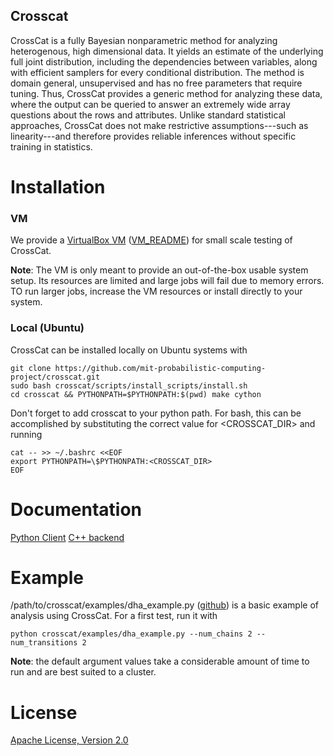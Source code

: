 Crosscat
--------------

CrossCat is a fully Bayesian nonparametric method for analyzing heterogenous, high dimensional data. It yields an estimate of the underlying full joint distribution, including the dependencies between variables, along with efficient samplers for every conditional distribution. The method is domain general, unsupervised and has no free parameters that require tuning. Thus, CrossCat provides a generic method for analyzing these data, where the output can be queried to answer an extremely wide array questions about the rows and attributes. Unlike standard statistical approaches, CrossCat does not make restrictive assumptions---such as linearity---and therefore provides reliable inferences without specific training in statistics.

# Installation

### VM

We provide a [VirtualBox VM](https://docs.google.com/file/d/0B_CtKGJ4pH2TX2VaTXRkMWFOeGM/edit?usp=drive_web) ([VM_README](https://github.com/mit-probabilistic-computing-project/vm-install-crosscat/blob/master/VM_README.md)) for small scale testing of CrossCat.

**Note**: The VM is only meant to provide an out-of-the-box usable system setup.  Its resources are limited and large jobs will fail due to memory errors.  TO run larger jobs, increase the VM resources or install directly to your system.

### Local (Ubuntu)
CrossCat can be installed locally on Ubuntu systems with

    git clone https://github.com/mit-probabilistic-computing-project/crosscat.git
    sudo bash crosscat/scripts/install_scripts/install.sh
    cd crosscat && PYTHONPATH=$PYTHONPATH:$(pwd) make cython

Don't forget to add crosscat to your python path.  For bash, this can be accomplished by substituting the correct value for <CROSSCAT_DIR> and running

    cat -- >> ~/.bashrc <<EOF
    export PYTHONPATH=\$PYTHONPATH:<CROSSCAT_DIR>
    EOF

# Documentation

[Python Client]("https://docs.google.com/file/d/0B_CtKGJ4pH2TdmNRZkhmamg5aVU/edit?usp=drive_web")
[C++ backend]("https://docs.google.com/file/d/0B_CtKGJ4pH2TeVo0Zk5IT3V6S0E/edit?usp=drive_web")

# Example

/path/to/crosscat/examples/dha\_example.py ([github](https://github.com/mit-probabilistic-computing-project/crosscat/blob/master/examples/dha_example.py)) is a basic example of analysis using CrossCat.  For a first test, run it with

    python crosscat/examples/dha_example.py --num_chains 2 --num_transitions 2


**Note**: the default argument values take a considerable amount of time to run and are best suited to a cluster.

# License

[Apache License, Version 2.0](https://github.com/mit-probabilistic-computing-project/crosscat/blob/master/LICENSE)
